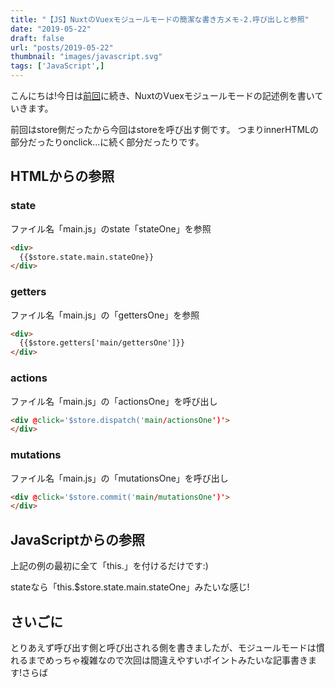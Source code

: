 ```yaml
---
title: "【JS】NuxtのVuexモジュールモードの簡潔な書き方メモ-2.呼び出しと参照"
date: "2019-05-22"
draft: false
url: "posts/2019-05-22"
thumbnail: "images/javascript.svg"
tags: ['JavaScript',]
---
```


こんにちは!今日は[前回](https://jsnotice.com/posts/2019-05-20)に続き、NuxtのVuexモジュールモードの記述例を書いていきます。


前回はstore側だったから今回はstoreを呼び出す側です。
つまりinnerHTMLの部分だったりonclick...に続く部分だったりです。

## HTMLからの参照

### state
ファイル名「main.js」のstate「stateOne」を参照
```html
<div>
  {{$store.state.main.stateOne}}
</div>
```

### getters
ファイル名「main.js」の「gettersOne」を参照
```html
<div>
  {{$store.getters['main/gettersOne']}}
</div>
```
### actions
ファイル名「main.js」の「actionsOne」を呼び出し
```html
<div @click='$store.dispatch('main/actionsOne')'>
</div>
```

### mutations
ファイル名「main.js」の「mutationsOne」を呼び出し
```html
<div @click='$store.commit('main/mutationsOne')'>
</div>
```

## JavaScriptからの参照
上記の例の最初に全て「this.」を付けるだけです:)

stateなら「this.$store.state.main.stateOne」みたいな感じ!

## さいごに
とりあえず呼び出す側と呼び出される側を書きましたが、モジュールモードは慣れるまでめっちゃ複雑なので次回は間違えやすいポイントみたいな記事書きます!さらば

